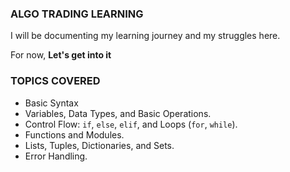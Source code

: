 ### ALGO TRADING LEARNING 

I will be documenting my learning journey and my struggles here. 

For now, **Let's get into it**

### TOPICS COVERED 

- Basic Syntax
- Variables, Data Types, and Basic Operations.
- Control Flow: `if`, `else`, `elif`, and Loops (`for`, `while`).
- Functions and Modules.
- Lists, Tuples, Dictionaries, and Sets.
- Error Handling.